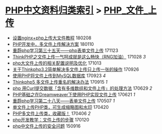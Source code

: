 [PHP中文资料归类索引](../README.md) > [PHP_文件_上传](PHP_文件_上传.md)
====
- [设置nginx+php上传大文件教程](http://jkwz.applinzi.com/ittc/7067639089862280199.html#%E8%AE%BE%E7%BD%AEnginx%2Bphp%E4%B8%8A%E4%BC%A0%E5%A4%A7%E6%96%87%E4%BB%B6%E6%95%99%E7%A8%8B) 180208  
- [PHP开发中，多文件上传解决方案](http://jkwz.applinzi.com/ittc/7056980640296076299.html#PHP%E5%BC%80%E5%8F%91%E4%B8%AD%EF%BC%8C%E5%A4%9A%E6%96%87%E4%BB%B6%E4%B8%8A%E4%BC%A0%E8%A7%A3%E5%86%B3%E6%96%B9%E6%A1%88) 180110  
- [重蔚php学习第三十五天——php表单文件上传](http://jkwz.applinzi.com/ittc/7039086223400895505.html#%E9%87%8D%E8%94%9Aphp%E5%AD%A6%E4%B9%A0%E7%AC%AC%E4%B8%89%E5%8D%81%E4%BA%94%E5%A4%A9%E2%80%94%E2%80%94php%E8%A1%A8%E5%8D%95%E6%96%87%E4%BB%B6%E4%B8%8A%E4%BC%A0) 171123  
- [ThinkPHP之文件上传一气呵成就是这么畅快（RNG加油）](http://jkwz.applinzi.com/ittc/7029510157665567761.html#ThinkPHP%E4%B9%8B%E6%96%87%E4%BB%B6%E4%B8%8A%E4%BC%A0%E4%B8%80%E6%B0%94%E5%91%B5%E6%88%90%E5%B0%B1%E6%98%AF%E8%BF%99%E4%B9%88%E7%95%85%E5%BF%AB%EF%BC%88RNG%E5%8A%A0%E6%B2%B9%EF%BC%89) 171028 *3* 
- [php大文件上传的相关配置说明及优化](http://jkwz.applinzi.com/ittc/7024029642170827793.html#php%E5%A4%A7%E6%96%87%E4%BB%B6%E4%B8%8A%E4%BC%A0%E7%9A%84%E7%9B%B8%E5%85%B3%E9%85%8D%E7%BD%AE%E8%AF%B4%E6%98%8E%E5%8F%8A%E4%BC%98%E5%8C%96) 171013  
- [关于Thinkphp3.2简单解决多文件上传只上传一张的操作](http://jkwz.applinzi.com/ittc/7017541107116934160.html#%E5%85%B3%E4%BA%8EThinkphp3.2%E7%AE%80%E5%8D%95%E8%A7%A3%E5%86%B3%E5%A4%9A%E6%96%87%E4%BB%B6%E4%B8%8A%E4%BC%A0%E5%8F%AA%E4%B8%8A%E4%BC%A0%E4%B8%80%E5%BC%A0%E7%9A%84%E6%93%8D%E4%BD%9C) 170926  
- [使用PHP将文件上传到MySQL数据库](http://jkwz.applinzi.com/ittc/7016498736484844561.html#%E4%BD%BF%E7%94%A8PHP%E5%B0%86%E6%96%87%E4%BB%B6%E4%B8%8A%E4%BC%A0%E5%88%B0MySQL%E6%95%B0%E6%8D%AE%E5%BA%93) 170923 *4* 
- [Thinkphp5 多文件上传重名的解决办法](http://jkwz.applinzi.com/ittc/7013164036940891153.html#Thinkphp5+%E5%A4%9A%E6%96%87%E4%BB%B6%E4%B8%8A%E4%BC%A0%E9%87%8D%E5%90%8D%E7%9A%84%E8%A7%A3%E5%86%B3%E5%8A%9E%E6%B3%95) 170915 *1* 
- [php 用Curl提交数据「含有多维数组和文件上传」的处理方法](http://jkwz.applinzi.com/ittc/6984534423343989765.html#php+%E7%94%A8Curl%E6%8F%90%E4%BA%A4%E6%95%B0%E6%8D%AE%E3%80%8C%E5%90%AB%E6%9C%89%E5%A4%9A%E7%BB%B4%E6%95%B0%E7%BB%84%E5%92%8C%E6%96%87%E4%BB%B6%E4%B8%8A%E4%BC%A0%E3%80%8D%E7%9A%84%E5%A4%84%E7%90%86%E6%96%B9%E6%B3%95) 170629 *2* 
- [PHP基础之在Dreamweaver下使用PHP实现文件上传](http://jkwz.applinzi.com/ittc/6981430141346382853.html#PHP%E5%9F%BA%E7%A1%80%E4%B9%8B%E5%9C%A8Dreamweaver%E4%B8%8B%E4%BD%BF%E7%94%A8PHP%E5%AE%9E%E7%8E%B0%E6%96%87%E4%BB%B6%E4%B8%8A%E4%BC%A0) 170621 *1* 
- [重蔚php学习第二十八天——表单文件上传](http://jkwz.applinzi.com/ittc/6964886827071702020.html#%E9%87%8D%E8%94%9Aphp%E5%AD%A6%E4%B9%A0%E7%AC%AC%E4%BA%8C%E5%8D%81%E5%85%AB%E5%A4%A9%E2%80%94%E2%80%94%E8%A1%A8%E5%8D%95%E6%96%87%E4%BB%B6%E4%B8%8A%E4%BC%A0) 170507 *1* 
- [单文件上传PHP类，可生成缩略图和水印](http://jkwz.applinzi.com/ittc/6958626327660856324.html#%E5%8D%95%E6%96%87%E4%BB%B6%E4%B8%8A%E4%BC%A0PHP%E7%B1%BB%EF%BC%8C%E5%8F%AF%E7%94%9F%E6%88%90%E7%BC%A9%E7%95%A5%E5%9B%BE%E5%92%8C%E6%B0%B4%E5%8D%B0) 170420  
- [PHP多文件上传类，收藏版！](http://jkwz.applinzi.com/ittc/6953393552921986052.html#PHP%E5%A4%9A%E6%96%87%E4%BB%B6%E4%B8%8A%E4%BC%A0%E7%B1%BB%EF%BC%8C%E6%94%B6%E8%97%8F%E7%89%88%EF%BC%81) 170406 *2* 
- [php开发教学：文件上传的步骤](http://jkwz.applinzi.com/ittc/6925168581812945925.html#php%E5%BC%80%E5%8F%91%E6%95%99%E5%AD%A6%EF%BC%9A%E6%96%87%E4%BB%B6%E4%B8%8A%E4%BC%A0%E7%9A%84%E6%AD%A5%E9%AA%A4) 170120  
- [php中文件上传的安全问题](http://jkwz.applinzi.com/ittc/6742549191416792068.html#php%E4%B8%AD%E6%96%87%E4%BB%B6%E4%B8%8A%E4%BC%A0%E7%9A%84%E5%AE%89%E5%85%A8%E9%97%AE%E9%A2%98) 150916  
